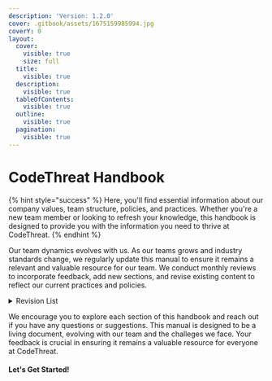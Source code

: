 ```yaml
---
description: 'Version: 1.2.0'
cover: .gitbook/assets/1675159985994.jpg
coverY: 0
layout:
  cover:
    visible: true
    size: full
  title:
    visible: true
  description:
    visible: true
  tableOfContents:
    visible: true
  outline:
    visible: true
  pagination:
    visible: true
---
```


# CodeThreat Handbook



{% hint style="success" %}
&#x20;Here, you'll find essential information about our company values, team structure, policies, and practices. Whether you're a new team member or looking to refresh your knowledge, this handbook is designed to provide you with the information you need to thrive at CodeThreat.
{% endhint %}

Our team dynamics evolves with us. As our teams grows and industry standards change, we regularly update this manual to ensure it remains a relevant and valuable resource for our team. We conduct monthly reviews to incorporate feedback, add new sections, and revise existing content to reflect our current practices and policies.

<details>

<summary>Revision List</summary>

* **Version 1.0.0 (07/10/2024)**: Initial release of the CodeThreat Handbook, covering all major sections and initial product concepts.
* **Version 1.1.0 (07/16/2024)**: Added - Company Policies&#x20;
* **Version 1.2.0 (07/25/2024)**: Added - Hiring

</details>

We encourage you to explore each section of this handbook and reach out if you have any questions or suggestions. This manual is designed to be a living document, evolving with our team and the challeges we face. Your feedback is crucial in ensuring it remains a valuable resource for everyone at CodeThreat.

#### Let's Get Started!
